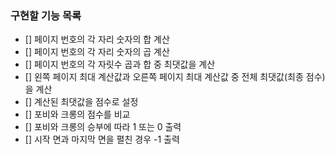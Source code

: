### 구현할 기능 목록
+ [] 페이지 번호의 각 자리 숫자의 합 계산
+ [] 페이지 번호의 각 자리 숫자의 곱 계산
+ [] 페이지 번호의 각 자릿수 곱과 합 중 최댓값을 계산
+ [] 왼쪽 페이지 최대 계산값과 오른쪽 페이지 최대 계산값 중 전체 최댓값(최종 점수)을 계산
+ [] 계산된 최댓값을 점수로 설정
+ [] 포비와 크롱의 점수를 비교
+ [] 포비와 크롱의 승부에 따라 1 또는 0 출력
+ [] 시작 면과 마지막 면을 펼친 경우 -1 출력